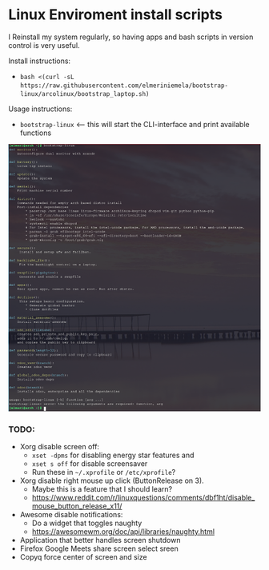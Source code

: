 # Linux Enviroment install scripts

I Reinstall my system regularly, so having apps and bash scripts in version control is very useful.

Install instructions:

* `bash <(curl -sL https://raw.githubusercontent.com/elmeriniemela/bootstrap-linux/arcolinux/bootstrap_laptop.sh)`


Usage instructions:

* `bootstrap-linux` <-- this will start the CLI-interface and print available functions


![alt text](https://raw.githubusercontent.com/elmeriniemela/bootstrap-linux/arcolinux/files/bootstrap-linux.png)

### TODO:

* Xorg disable screen off:
    * `xset -dpms` for disabling energy star features and
    * `xset s off` for disable screensaver
    * Run these in  `~/.xprofile` or `/etc/xprofile`?
* Xorg disable right mouse up click (ButtonRelease on 3).
    * Maybe this is a feature that I should learn?
    * https://www.reddit.com/r/linuxquestions/comments/dbf1ht/disable_mouse_button_release_x11/
* Awesome disable notifications:
    * Do a widget that toggles naughty
    * https://awesomewm.org/doc/api/libraries/naughty.html
* Application that better handles screen shutdown
* Firefox Google Meets share screen select sreen
* Copyq force center of screen and size
